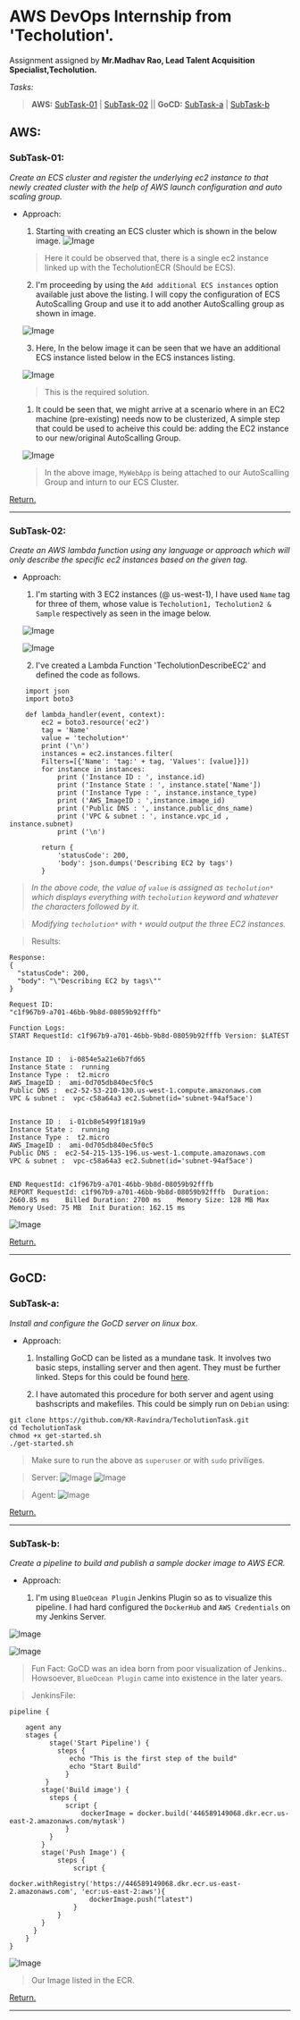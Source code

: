 # AWS DevOps Internship from 'Techolution'.

Assignment assigned by **Mr.Madhav Rao, Lead Talent Acquisition Specialist,Techolution.**

_Tasks:_

> **AWS:** [SubTask-01](#subtask-01) | [SubTask-02](#subtask-02) || **GoCD:** [SubTask-a](#subtask-a) | [SubTask-b](#subtask-b)

## AWS:

 ### SubTask-01: 
 _Create an ECS cluster and register the underlying ec2 instance to that newly created cluster with the help of AWS launch configuration and auto scaling group._
- Approach:
  1. Starting with creating an ECS cluster which is shown in the below image.
   ![Image](./Images/ECSCluster.png)
   > Here it could be observed that, there is a single ec2 instance linked up with the TecholutionECR (Should be ECS).
  2. I'm proceeding by using the `Add additional ECS instances` option available just above the listing. I will copy the configuration of ECS AutoScalling Group and use it to add another AutoScalling group as shown in image.
   
  ![Image](./Images/AWSLaunchConfig.png)

  3. Here, In the below image it can be seen that we have an additional ECS instance listed below in the ECS instances listing.

  ![Image](./Images/RegisteredEC2.png)

  > This is the required solution.

   1. It could be seen that, we might arrive at a scenario where in an EC2 machine (pre-existing) needs now to be clusterized, A simple step that could be used to acheive this could be: adding the EC2 instance to our new/original AutoScalling Group.
  
   ![Image](./Images/RegisteringEC2.png)

   > In the above image, `MyWebApp` is being attached to our AutoScalling Group and inturn to our ECS Cluster.

[Return.](#aws-devops-internship-from-techolution)

---

 ### SubTask-02:
_Create an AWS lambda function using any language or approach which will only describe the specific ec2 instances based on the given tag._  

- Approach: 
  1. I'm starting with 3 EC2 instances (@ us-west-1), I have used `Name` tag for three of them, whose value is `Techolution1, Techolution2 & Sample` respectively as seen in the image below.
   
  ![Image](./Images/NameTag.png)
   
  ![Image](./Images/DiffNameTag.png) 

  2. I've created a Lambda Function 'TecholutionDescribeEC2' and defined the code as follows.

```
    import json
    import boto3

    def lambda_handler(event, context):
        ec2 = boto3.resource('ec2')
        tag = 'Name'
        value = 'techolution*'
        print ('\n')
        instances = ec2.instances.filter(
        Filters=[{'Name': 'tag:' + tag, 'Values': [value]}])
        for instance in instances:
            print ('Instance ID : ', instance.id)
            print ('Instance State : ', instance.state['Name'])
            print ('Instance Type : ', instance.instance_type)
            print ('AWS_ImageID : ',instance.image_id)
            print ('Public DNS : ', instance.public_dns_name)
            print ('VPC & subnet : ', instance.vpc_id , instance.subnet)
            print ('\n')
        
        return {
            'statusCode': 200,
            'body': json.dumps('Describing EC2 by tags')
        }
```
> _In the above code, the value of `value` is assigned as `techolution*` which displays everything with `techolution` keyword and whatever the characters followed by it._

> _Modifying `techolution*` with `*` would output the three EC2 instances._

>Results:

```
Response:
{
  "statusCode": 200,
  "body": "\"Describing EC2 by tags\""
}

Request ID:
"c1f967b9-a701-46bb-9b8d-08059b92fffb"

Function Logs:
START RequestId: c1f967b9-a701-46bb-9b8d-08059b92fffb Version: $LATEST


Instance ID :  i-0854e5a21e6b7fd65
Instance State :  running
Instance Type :  t2.micro
AWS_ImageID :  ami-0d705db840ec5f0c5
Public DNS :  ec2-52-53-210-130.us-west-1.compute.amazonaws.com
VPC & subnet :  vpc-c58a64a3 ec2.Subnet(id='subnet-94af5ace')


Instance ID :  i-01cb8e5499f1819a9
Instance State :  running
Instance Type :  t2.micro
AWS_ImageID :  ami-0d705db840ec5f0c5
Public DNS :  ec2-54-215-135-196.us-west-1.compute.amazonaws.com
VPC & subnet :  vpc-c58a64a3 ec2.Subnet(id='subnet-94af5ace')


END RequestId: c1f967b9-a701-46bb-9b8d-08059b92fffb
REPORT RequestId: c1f967b9-a701-46bb-9b8d-08059b92fffb	Duration: 2660.85 ms	Billed Duration: 2700 ms	Memory Size: 128 MB	Max Memory Used: 75 MB	Init Duration: 162.15 ms	

```

![Image](Images/LambdaFun.png)

[Return.](#aws-devops-internship-from-techolution)

---

## GoCD:

### SubTask-a:

_Install and configure the GoCD server on linux box._

- Approach:
  
  1. Installing GoCD can be listed as a mundane task. It involves two basic steps, installing server and then agent. They must be further linked. Steps for this could be found [here](https://docs.gocd.org/current/installation/install/server/linux.html).
  
  2. I have automated this procedure for both server and agent using bashscripts and makefiles. This could be simply run on `Debian` using:

```
git clone https://github.com/KR-Ravindra/TecholutionTask.git
cd TecholutionTask
chmod +x get-started.sh
./get-started.sh
```
> Make sure to run the above as `superuser` or with `sudo` priviliges.

>Server:
![Image](Images/GoServerbyScript.png)
![Image](Images/GoServeronWeb.png)

>Agent:
![Image](Images/GoAgent.png)

[Return.](#aws-devops-internship-from-techolution)

---

### SubTask-b:

_Create a pipeline to build and publish a sample docker image to AWS ECR._

- Approach:

  1. I'm using `BlueOcean Plugin` Jenkins Plugin so as to visualize this pipeline. I had hard configured the `DockerHub` and `AWS Credentials` on my Jenkins Server. 

![Image](Images/Pipeline.png)

![Image](Images/SuccessfulCI.png)


  > Fun Fact: GoCD was an idea born from poor visualization of Jenkins.. Howsoever, `BlueOcean Plugin` came into existence in the later years.

  > JenkinsFile:

  ```
  pipeline {

      agent any
      stages {
            stage('Start Pipeline') {
              steps {
                 echo "This is the first step of the build"
                 echo "Start Build"
                }
           }
          stage('Build image') {
            steps {
                script {
                    dockerImage = docker.build('446589149068.dkr.ecr.us-east-2.amazonaws.com/mytask')
                }
            }
          }
          stage('Push Image') {
              steps {
                  script {
                     docker.withRegistry('https://446589149068.dkr.ecr.us-east-2.amazonaws.com', 'ecr:us-east-2:aws'){
                      dockerImage.push("latest")
                  }
              }
          }
        }
      }
}
```
![Image](Images/ECRListing.png)

> Our Image listed in the ECR.

[Return.](#aws-devops-internship-from-techolution)

---

